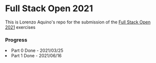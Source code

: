 <h1>Full Stack Open 2021</h1>

This is Lorenzo Aquino's repo for the submission of the <a href="https://fullstackopen.com/en/">Full Stack Open 2021</a> exercises


<h3>Progress</h3>
<li>Part 0 Done - 2021/03/25</li>
<li>Part 1 Done - 2021/06/16</li>
